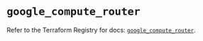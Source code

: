 # `google_compute_router`

Refer to the Terraform Registry for docs: [`google_compute_router`](https://registry.terraform.io/providers/hashicorp/google/5.11.0/docs/resources/compute_router).
